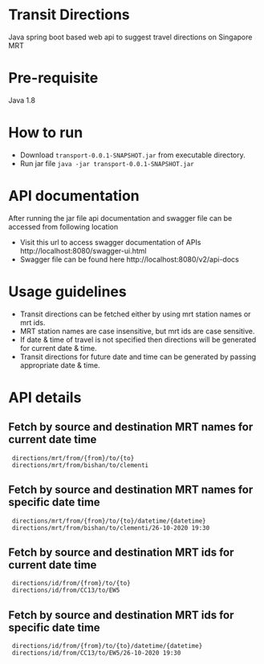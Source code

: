 # Transit Directions
Java spring boot based web api to suggest travel directions on Singapore MRT

# Pre-requisite
Java 1.8

# How to run
- Download `transport-0.0.1-SNAPSHOT.jar` from executable directory.
- Run jar file `java -jar transport-0.0.1-SNAPSHOT.jar`

# API documentation
  After running the jar file api documentation and swagger file can be accessed from following location
- Visit this url to access swagger documentation of APIs
  http://localhost:8080/swagger-ui.html
- Swagger file can be found here
  http://localhost:8080/v2/api-docs
  
# Usage guidelines
- Transit directions can be fetched either by using mrt station names or mrt ids.
- MRT station names are case insensitive, but mrt ids are case sensitive.
- If date & time of travel is not specified then directions will be generated for current date & time.
- Transit directions for future date and time can be generated by passing appropriate date & time.

# API details 
## Fetch by source and destination MRT names for current date time
     directions/mrt/from/{from}/to/{to}
     directions/mrt/from/bishan/to/clementi
## Fetch by source and destination MRT names for specific date time 
     directions/mrt/from/{from}/to/{to}/datetime/{datetime}
     directions/mrt/from/bishan/to/clementi/26-10-2020 19:30
## Fetch by source and destination MRT ids for current date time
     directions/id/from/{from}/to/{to}
     directions/id/from/CC13/to/EW5
## Fetch by source and destination MRT ids for specific date time 
     directions/id/from/{from}/to/{to}/datetime/{datetime}
     directions/id/from/CC13/to/EW5/26-10-2020 19:30   
  
